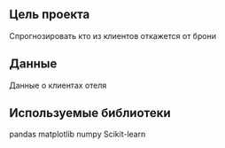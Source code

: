 ## Цель проекта
Спрогнозировать кто из клиентов откажется от брони

## Данные
Данные о клиентах отеля

## Используемые библиотеки
pandas matplotlib numpy Scikit-learn

